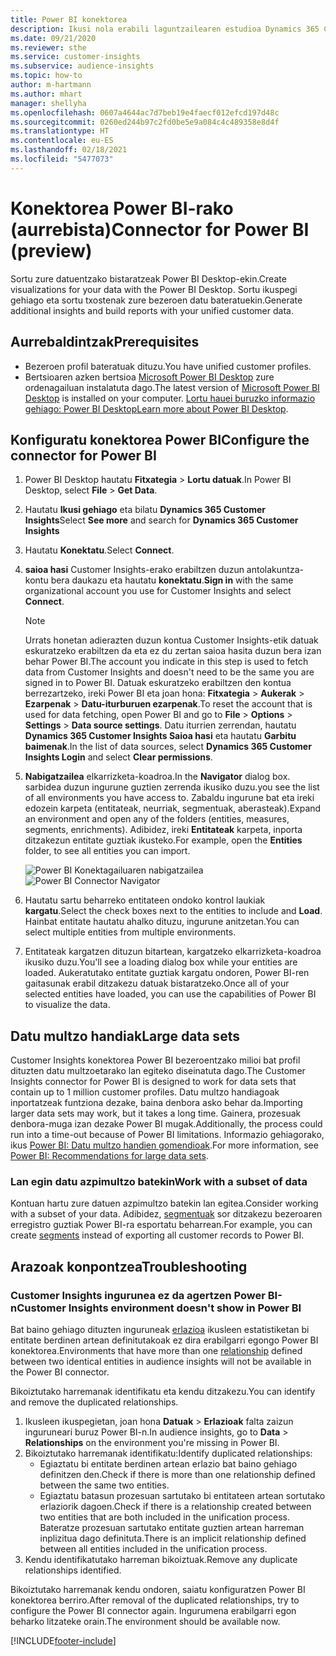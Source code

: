 ```yaml
---
title: Power BI konektorea
description: Ikusi nola erabili laguntzailearen estudioa Dynamics 365 Customer Insights konektorea Power BI-n.
ms.date: 09/21/2020
ms.reviewer: sthe
ms.service: customer-insights
ms.subservice: audience-insights
ms.topic: how-to
author: m-hartmann
ms.author: mhart
manager: shellyha
ms.openlocfilehash: 0607a4644ac7d7beb19e4faecf012efcd197d48c
ms.sourcegitcommit: 0260ed244b97c2fd0be5e9a084c4c489358e8d4f
ms.translationtype: HT
ms.contentlocale: eu-ES
ms.lasthandoff: 02/18/2021
ms.locfileid: "5477073"
---
```

# <a name="connector-for-power-bi-preview"></a><span data-ttu-id="76bfc-103">Konektorea Power BI-rako (aurrebista)</span><span class="sxs-lookup"><span data-stu-id="76bfc-103">Connector for Power BI (preview)</span></span>

<span data-ttu-id="76bfc-104">Sortu zure datuentzako bistaratzeak Power BI Desktop-ekin.</span><span class="sxs-lookup"><span data-stu-id="76bfc-104">Create visualizations for your data with the Power BI Desktop.</span></span> <span data-ttu-id="76bfc-105">Sortu ikuspegi gehiago eta sortu txostenak zure bezeroen datu bateratuekin.</span><span class="sxs-lookup"><span data-stu-id="76bfc-105">Generate additional insights and build reports with your unified customer data.</span></span>

## <a name="prerequisites"></a><span data-ttu-id="76bfc-106">Aurrebaldintzak</span><span class="sxs-lookup"><span data-stu-id="76bfc-106">Prerequisites</span></span>

- <span data-ttu-id="76bfc-107">Bezeroen profil bateratuak dituzu.</span><span class="sxs-lookup"><span data-stu-id="76bfc-107">You have unified customer profiles.</span></span>
- <span data-ttu-id="76bfc-108">Bertsioaren azken bertsioa [Microsoft Power BI Desktop](https://powerbi.microsoft.com/desktop/) zure ordenagailuan instalatuta dago.</span><span class="sxs-lookup"><span data-stu-id="76bfc-108">The latest version of [Microsoft Power BI Desktop](https://powerbi.microsoft.com/desktop/) is installed on your computer.</span></span> <span data-ttu-id="76bfc-109">[Lortu hauei buruzko informazio gehiago: Power BI Desktop](https://docs.microsoft.com/power-bi/desktop-what-is-desktop)</span><span class="sxs-lookup"><span data-stu-id="76bfc-109">[Learn more about Power BI Desktop](https://docs.microsoft.com/power-bi/desktop-what-is-desktop).</span></span>

## <a name="configure-the-connector-for-power-bi"></a><span data-ttu-id="76bfc-110">Konfiguratu konektorea Power BI</span><span class="sxs-lookup"><span data-stu-id="76bfc-110">Configure the connector for Power BI</span></span>

1. <span data-ttu-id="76bfc-111">Power BI Desktop hautatu **Fitxategia** > **Lortu datuak**.</span><span class="sxs-lookup"><span data-stu-id="76bfc-111">In Power BI Desktop, select **File** > **Get Data**.</span></span>

1. <span data-ttu-id="76bfc-112">Hautatu **Ikusi gehiago** eta bilatu **Dynamics 365 Customer Insights**</span><span class="sxs-lookup"><span data-stu-id="76bfc-112">Select **See more** and search for **Dynamics 365 Customer Insights**</span></span>

1. <span data-ttu-id="76bfc-113">Hautatu **Konektatu**.</span><span class="sxs-lookup"><span data-stu-id="76bfc-113">Select **Connect**.</span></span>

1. <span data-ttu-id="76bfc-114">**saioa hasi** Customer Insights-erako erabiltzen duzun antolakuntza-kontu bera daukazu eta hautatu **konektatu**.</span><span class="sxs-lookup"><span data-stu-id="76bfc-114">**Sign in** with the same organizational account you use for Customer Insights and select **Connect**.</span></span>
   > [!NOTE]
   > <span data-ttu-id="76bfc-115">Urrats honetan adierazten duzun kontua Customer Insights-etik datuak eskuratzeko erabiltzen da eta ez du zertan saioa hasita duzun bera izan behar Power BI.</span><span class="sxs-lookup"><span data-stu-id="76bfc-115">The account you indicate in this step is used to fetch data from Customer Insights and doesn't need to be the same you are signed in to Power BI.</span></span> <span data-ttu-id="76bfc-116">Datuak eskuratzeko erabiltzen den kontua berrezartzeko, ireki Power BI eta joan hona: **Fitxategia** > **Aukerak** > **Ezarpenak** > **Datu-iturburuen ezarpenak**.</span><span class="sxs-lookup"><span data-stu-id="76bfc-116">To reset the account that is used for data fetching, open Power BI and go to **File** > **Options** > **Settings** > **Data source settings**.</span></span> <span data-ttu-id="76bfc-117">Datu iturrien zerrendan, hautatu **Dynamics 365 Customer Insights Saioa hasi** eta hautatu **Garbitu baimenak**.</span><span class="sxs-lookup"><span data-stu-id="76bfc-117">In the list of data sources, select **Dynamics 365 Customer Insights Login** and select **Clear permissions**.</span></span>  

1. <span data-ttu-id="76bfc-118">**Nabigatzailea** elkarrizketa-koadroa.</span><span class="sxs-lookup"><span data-stu-id="76bfc-118">In the **Navigator** dialog box.</span></span> <span data-ttu-id="76bfc-119">sarbidea duzun ingurune guztien zerrenda ikusiko duzu.</span><span class="sxs-lookup"><span data-stu-id="76bfc-119">you see the list of all environments you have access to.</span></span> <span data-ttu-id="76bfc-120">Zabaldu ingurune bat eta ireki edozein karpeta (entitateak, neurriak, segmentuak, aberasteak).</span><span class="sxs-lookup"><span data-stu-id="76bfc-120">Expand an environment and open any of the folders (entities, measures, segments, enrichments).</span></span> <span data-ttu-id="76bfc-121">Adibidez, ireki **Entitateak** karpeta, inporta ditzakezun entitate guztiak ikusteko.</span><span class="sxs-lookup"><span data-stu-id="76bfc-121">For example, open the **Entities** folder, to see all entities you can import.</span></span>

   <span data-ttu-id="76bfc-122">![Power BI Konektagailuaren nabigatzailea](media/power-bi-navigator.png "Power BI Konektagailuaren nabigatzailea")</span><span class="sxs-lookup"><span data-stu-id="76bfc-122">![Power BI Connector Navigator](media/power-bi-navigator.png "Power BI Connector Navigator")</span></span>

1. <span data-ttu-id="76bfc-123">Hautatu sartu beharreko entitateen ondoko kontrol laukiak **kargatu**.</span><span class="sxs-lookup"><span data-stu-id="76bfc-123">Select the check boxes next to the entities to include and **Load**.</span></span> <span data-ttu-id="76bfc-124">Hainbat entitate hautatu ahalko dituzu, ingurune anitzetan.</span><span class="sxs-lookup"><span data-stu-id="76bfc-124">You can select multiple entities from multiple environments.</span></span>

1. <span data-ttu-id="76bfc-125">Entitateak kargatzen dituzun bitartean, kargatzeko elkarrizketa-koadroa ikusiko duzu.</span><span class="sxs-lookup"><span data-stu-id="76bfc-125">You'll see a loading dialog box while your entities are loaded.</span></span> <span data-ttu-id="76bfc-126">Aukeratutako entitate guztiak kargatu ondoren, Power BI-ren gaitasunak erabil ditzakezu datuak bistaratzeko.</span><span class="sxs-lookup"><span data-stu-id="76bfc-126">Once all of your selected entities have loaded, you can use the capabilities of Power BI to visualize the data.</span></span>

## <a name="large-data-sets"></a><span data-ttu-id="76bfc-127">Datu multzo handiak</span><span class="sxs-lookup"><span data-stu-id="76bfc-127">Large data sets</span></span>

<span data-ttu-id="76bfc-128">Customer Insights konektorea Power BI bezeroentzako milioi bat profil dituzten datu multzoetarako lan egiteko diseinatuta dago.</span><span class="sxs-lookup"><span data-stu-id="76bfc-128">The Customer Insights connector for Power BI is designed to work for data sets that contain up to 1 million customer profiles.</span></span> <span data-ttu-id="76bfc-129">Datu multzo handiagoak inportatzeak funtziona dezake, baina denbora asko behar da.</span><span class="sxs-lookup"><span data-stu-id="76bfc-129">Importing larger data sets may work, but it takes a long time.</span></span> <span data-ttu-id="76bfc-130">Gainera, prozesuak denbora-muga izan dezake Power BI mugak.</span><span class="sxs-lookup"><span data-stu-id="76bfc-130">Additionally, the process could run into a time-out because of Power BI limitations.</span></span> <span data-ttu-id="76bfc-131">Informazio gehiagorako, ikus [Power BI: Datu multzo handien gomendioak](https://docs.microsoft.com/power-bi/admin/service-premium-what-is#large-datasets).</span><span class="sxs-lookup"><span data-stu-id="76bfc-131">For more information, see [Power BI: Recommendations for large data sets](https://docs.microsoft.com/power-bi/admin/service-premium-what-is#large-datasets).</span></span> 

### <a name="work-with-a-subset-of-data"></a><span data-ttu-id="76bfc-132">Lan egin datu azpimultzo batekin</span><span class="sxs-lookup"><span data-stu-id="76bfc-132">Work with a subset of data</span></span>

<span data-ttu-id="76bfc-133">Kontuan hartu zure datuen azpimultzo batekin lan egitea.</span><span class="sxs-lookup"><span data-stu-id="76bfc-133">Consider working with a subset of your data.</span></span> <span data-ttu-id="76bfc-134">Adibidez, [segmentuak](segments.md) sor ditzakezu bezeroaren erregistro guztiak Power BI-ra esportatu beharrean.</span><span class="sxs-lookup"><span data-stu-id="76bfc-134">For example, you can create [segments](segments.md) instead of exporting all customer records to Power BI.</span></span>

## <a name="troubleshooting"></a><span data-ttu-id="76bfc-135">Arazoak konpontzea</span><span class="sxs-lookup"><span data-stu-id="76bfc-135">Troubleshooting</span></span>

### <a name="customer-insights-environment-doesnt-show-in-power-bi"></a><span data-ttu-id="76bfc-136">Customer Insights ingurunea ez da agertzen Power BI-n</span><span class="sxs-lookup"><span data-stu-id="76bfc-136">Customer Insights environment doesn't show in Power BI</span></span>

<span data-ttu-id="76bfc-137">Bat baino gehiago dituzten inguruneak [erlazioa](relationships.md) ikusleen estatistiketan bi entitate berdinen artean definitutakoak ez dira erabilgarri egongo Power BI konektorea.</span><span class="sxs-lookup"><span data-stu-id="76bfc-137">Environments that have more than one [relationship](relationships.md) defined between two identical entities in audience insights will not be available in the Power BI connector.</span></span>

<span data-ttu-id="76bfc-138">Bikoiztutako harremanak identifikatu eta kendu ditzakezu.</span><span class="sxs-lookup"><span data-stu-id="76bfc-138">You can identify and remove the duplicated relationships.</span></span>

1. <span data-ttu-id="76bfc-139">Ikusleen ikuspegietan, joan hona **Datuak** > **Erlazioak** falta zaizun inguruneari buruz Power BI-n.</span><span class="sxs-lookup"><span data-stu-id="76bfc-139">In audience insights, go to **Data** > **Relationships** on the environment you're missing in Power BI.</span></span>
2. <span data-ttu-id="76bfc-140">Bikoiztutako harremanak identifikatu:</span><span class="sxs-lookup"><span data-stu-id="76bfc-140">Identify duplicated relationships:</span></span>
   - <span data-ttu-id="76bfc-141">Egiaztatu bi entitate berdinen artean erlazio bat baino gehiago definitzen den.</span><span class="sxs-lookup"><span data-stu-id="76bfc-141">Check if there is more than one relationship defined between the same two entities.</span></span>
   - <span data-ttu-id="76bfc-142">Egiaztatu batasun prozesuan sartutako bi entitateen artean sortutako erlaziorik dagoen.</span><span class="sxs-lookup"><span data-stu-id="76bfc-142">Check if there is a relationship created between two entities that are both included in the unification process.</span></span> <span data-ttu-id="76bfc-143">Bateratze prozesuan sartutako entitate guztien artean harreman inplizitua dago definituta.</span><span class="sxs-lookup"><span data-stu-id="76bfc-143">There is an implicit relationship defined between all entities included in the unification process.</span></span>
3. <span data-ttu-id="76bfc-144">Kendu identifikatutako harreman bikoiztuak.</span><span class="sxs-lookup"><span data-stu-id="76bfc-144">Remove any duplicate relationships identified.</span></span>

<span data-ttu-id="76bfc-145">Bikoiztutako harremanak kendu ondoren, saiatu konfiguratzen Power BI konektorea berriro.</span><span class="sxs-lookup"><span data-stu-id="76bfc-145">After removal of the duplicated relationships, try to configure the Power BI connector again.</span></span> <span data-ttu-id="76bfc-146">Ingurumena erabilgarri egon beharko litzateke orain.</span><span class="sxs-lookup"><span data-stu-id="76bfc-146">The environment should be available now.</span></span>

[!INCLUDE[footer-include](../includes/footer-banner.md)]


